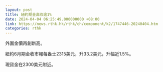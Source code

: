 ```yaml
---
layout: post
title: 紐約期金高收逾1%
date: 2024-04-04 06:25:49.000000000 +08:00
link: https://news.rthk.hk/rthk/ch/component/k2/1747446-20240404.htm
categories: rthk
---
```


外圍金價再創新高。

紐約6月期金收市報每盎士2315美元，升33.2美元，升幅近1.5%。

現貨金在2300美元附近。
